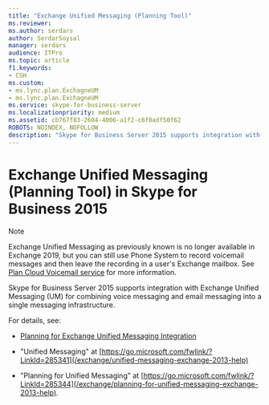 ```yaml
---
title: "Exchange Unified Messaging (Planning Tool)"
ms.reviewer: 
ms.author: serdars
author: SerdarSoysal
manager: serdars
audience: ITPro
ms.topic: article
f1.keywords:
- CSH
ms.custom:
- ms.lync.plan.ExchagneUM
- ms.lync.plan.ExchagneUM
ms.service: skype-for-business-server
ms.localizationpriority: medium
ms.assetid: cb767f83-2684-4006-a1f2-c6f0adf50f62
ROBOTS: NOINDEX, NOFOLLOW
description: "Skype for Business Server 2015 supports integration with Exchange Unified Messaging (UM) for combining voice messaging and email messaging into a single messaging infrastructure."
---
```


# Exchange Unified Messaging (Planning Tool) in Skype for Business 2015

> [!NOTE]
> Exchange Unified Messaging as previously known is no longer available in Exchange 2019, but you can still use Phone System to record voicemail messages and then leave the recording in a user's Exchange mailbox. See [Plan Cloud Voicemail service](../../../../sfbhybrid/hybrid/plan-cloud-voicemail.md) for more information.

Skype for Business Server 2015 supports integration with Exchange Unified Messaging (UM) for combining voice messaging and email messaging into a single messaging infrastructure.

For details, see:

- [Planning for Exchange Unified Messaging Integration](/previous-versions/office/lync-server-2013/lync-server-2013-planning-for-exchange-unified-messaging-integration)

- "Unified Messaging" at [https://go.microsoft.com/fwlink/?LinkId=285341](/exchange/unified-messaging-exchange-2013-help)

- "Planning for Unified Messaging" at [https://go.microsoft.com/fwlink/?LinkId=285344](/exchange/planning-for-unified-messaging-exchange-2013-help).